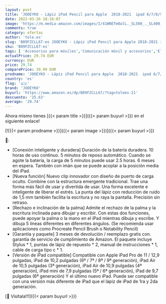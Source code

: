 ```yaml
---
layout: post
title: 'JOOEYKO - Lápiz iPad Pencil para Apple  2018-2021  ipad 6/7/8/9  Pro 11/12.9 3/4.ª   Air 3/4  Mini 5/6 generación Lapiz Tactil Stylus Pen con Rechazo de Palma & Detección de Inclinación & Adsorcion magnetica'
date: 2022-03-26 18:16:07
image: 'https://m.media-amazon.com/images/I/41WNETm0alL._SL500_._SL400_.jpg'
comments: true
category: ofertas
author: 'tole.es'
slug: 'B09FZCLL67-es JOOEYKO - Lápiz iPad Pencil para Apple 2018-2021 ipad...'
sku: 'B09FZCLL67-es'
tags: [ 'Accesorios para móviles','Comunicación móvil y accesorios','Electrónica','Punteros para móviles','apple','ipad','jooeyko', ]
actualPrice: 29.74 EUR
currency: EUR
price: 29.74
comparePrice: 39.99 EUR
prodname: 'JOOEYKO - Lápiz iPad Pencil para Apple  2018-2021  ipad 6/7/8/9  Pro 11/12.9 3/4.ª   Air 3/4  Mini 5/6 generación Lapiz Tactil Stylus Pen con Rechazo de Palma & Detección de Inclinación & Adsorcion magnetica'
country: 'es'
flag: '🇪🇸'
brand: 'JOOEYKO'
buyurl: 'https://www.amazon.es/dp/B09FZCLL67/?tag=tolees-21'
descuento: '25.63'
average: '29.74'
---
```


Ahora mismo tienes [{{< param title >}}]({{< param buyurl >}}) en el siguiente enlace!

[![{{< param prodname >}}]({{< param image >}})]({{< param buyurl >}})

🔎:

- [Conexión inteligente y duradera] Duración de la batería duradera. 10 horas de uso continuo. 5 minutos de reposo automático. Cuando se agote la batería, la carga de 5 minutos puede usar 2.5 horas. 6 meses en espera. También con imán que se puede acoplar a la posición media del iPad.
- [Nueva función] Nuevo clip innovador con diseño de puerto de carga oculto. Combine con la estructura emergente tradicional. Trae una forma más fácil de usar y divertida de usar. Una forma excelente e inteligente de liberar el estrés. La punta del lápiz con reducción de ruido de 1,5 mm también facilita la escritura y no raya la pantalla. Precisión sin retraso.
- [Rechazo e inclinación de la palma] Admite el rechazo de la palma y la escritura inclinada para dibujar y escribir. Con estas dos funciones, puede apoyar la palma o la mano en el iPad mientras dibuja y escribe. Y dibuja 5 líneas diferentes en diferentes ángulos. (Se recomienda usar aplicaciones como Procreate Pencil Brush o Notability Pencil)
- [Garantía y paquete] 3 meses de devolución / reemplazo gratis con. garantía de servicio de cumplimiento de Amazon. El paquete incluye Stylus * 1, puntas de lápiz de repuesto * 2, manual de instrucciones * 1, cable de carga tipo c * 1.
- [Versión de iPad compatible] Compatible con Apple iPad Pro de 11 / 12,9 pulgadas, iPad de 10,2 pulgadas (6ª / 7ª / 8ª / 9ª generación), iPad Air de 10,5 pulgadas (3ª generación), iPad Air de 10,9 pulgadas (4ª generación), iPad mini de 7,9 pulgadas (5ª / 6ª generación), iPad de 9,7 pulgadas (6ª generación) Y el último nuevo iPad. Puede ser compatible con una versión más diferente de iPad que el lápiz de iPad de 1ra y 2da generación.

[🛒 Visítala!!!]({{< param buyurl >}})
